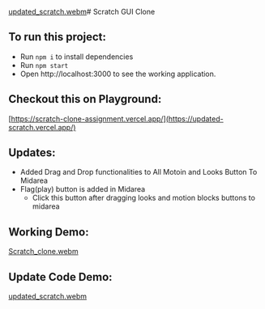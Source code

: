 [updated_scratch.webm](https://github.com/Devanshudd/scratch_clone_assignment/assets/100607040/bbbd7981-f1dd-4ef8-b7c9-0fc8153714e9)# Scratch GUI Clone 

## To run this project:

- Run `npm i` to install dependencies
- Run `npm start`
- Open http://localhost:3000 to see the working application.

## Checkout this on Playground:

[https://scratch-clone-assignment.vercel.app/](https://updated-scratch.vercel.app/)


## Updates:
- Added Drag and Drop functionalities to All Motoin and Looks Button To Midarea
- Flag(play) button is added in Midarea
    - Click this button after dragging looks and motion blocks buttons to midarea

## Working Demo:
[Scratch_clone.webm](https://github.com/Devanshudd/scratch_clone_assignment/assets/100607040/1f817cd4-4084-4cf4-a988-044c417b7890)

## Update Code Demo:
[updated_scratch.webm](https://github.com/Devanshudd/scratch_clone_assignment/assets/100607040/8e34cccc-f192-4630-86ec-34495f0894b4)


